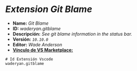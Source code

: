 <!-- Autor: Daniel Benjamin Perez Morales -->
<!-- GitHub: https://github.com/DanielBenjaminPerezMoralesDev13 -->
<!-- Gitlab: https://gitlab.com/DanielBenjaminPerezMoralesDev13 -->
<!-- Correo electrónico: danielperezdev@proton.me -->

# ***Extension Git Blame***

- **Name:** *Git Blame*
- **ID:** *waderyan.gitblame*
- **Descripción:** *See git blame information in the status bar.*
- **Versión:** *`10.10.0`*
- **Editor:** *Wade Anderson*
- **[Vínculo de VS Marketplace:](https://marketplace.visualstudio.com/items?itemName=waderyan.gitblame "https://marketplace.visualstudio.com/items?itemName=waderyan.gitblame")**

```plaintext
# Id Extensión Vscode
waderyan.gitblame
```
